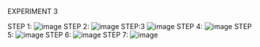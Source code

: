 EXPERIMENT 3

STEP 1:
![image](https://user-images.githubusercontent.com/113325376/217538588-56ab6c86-69c4-4c14-8742-c82dd721f998.png)
STEP 2:
![image](https://user-images.githubusercontent.com/113325376/217538640-738a8fed-6999-4fb9-81c3-8c0c79be7387.png)
STEP:3
![image](https://user-images.githubusercontent.com/113325376/217538682-3f58da4c-344b-48b1-ad5a-dd61d5cc4900.png)
STEP 4:
![image](https://user-images.githubusercontent.com/113325376/217538741-02b52b99-47ad-4232-837c-a3f1df39fbee.png)
STEP 5:
![image](https://user-images.githubusercontent.com/113325376/217538857-148e3d83-5beb-42d4-9078-f0bc940c9d10.png)
STEP 6:
![image](https://user-images.githubusercontent.com/113325376/217538907-9ac4a905-a8d1-4212-920f-e6901a1a0d4e.png)
STEP 7:
![image](https://user-images.githubusercontent.com/113325376/217538982-fc1e39af-9d7e-495c-a8e6-88f0948fbd53.png)

